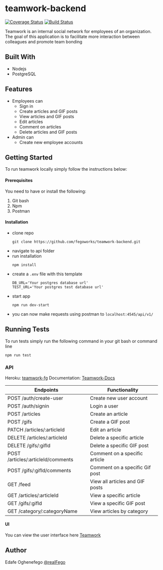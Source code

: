 # teamwork-backend

[![Coverage Status](https://coveralls.io/repos/github/fegoworks/teamwork-backend/badge.svg)](https://coveralls.io/github/fegoworks/teamwork-backend)
[![Build Status](https://travis-ci.org/fegoworks/teamwork-backend.svg?branch=develop)](https://travis-ci.org/fegoworks/teamwork-backend)

Teamwork is an ​internal social network for employees of an organization. The goal of this application is to facilitate more interaction between colleagues and promote team bonding

## Built With

- Nodejs
- PostgreSQL

## Features

- Employees can
  - Sign in
  - Create articles and GIF posts
  - View articles and GIF posts
  - Edit articles
  - Comment on articles
  - Delete articles and GIF posts
- Admin can
  - Create new employee accounts

## Getting Started

To run teamwork locally simply follow the instructions below:

#### Prerequisites

You need to have or install the following:

1. Git bash
2. Npm
3. Postman

#### Installation

- clone repo
  ```
  git clone https://github.com/fegoworks/teamwork-backend.git
  ```
- navigate to api folder
- run installation
  ```
  npm install
  ```
- create a `.env` file with this template
  ```
  DB_URL='Your postgres database url'
  TEST_URL='Your postgres test database url'
  ```
- start app
  ```
  npm run dev-start
  ```
- you can now make requests using postman to `localhost:4545/api/v1/`

## Running Tests

To run tests simply run the following command in your git bash or command line

```
npm run test
```

### API

Heroku: [teamwork-fg](https://teamwork-fg.herokuapp.com/)
Documentation: [Teamwork-Docs]()

| Endpoints                          | Functionality                   |
| ---------------------------------- | ------------------------------- |
| POST /auth/create-user             | Create new user account         |
| POST /auth/signin                  | Login a user                    |
| POST /articles                     | Create an article               |
| POST /gifs                         | Create a GIF post               |
| PATCH /articles/:articleId         | Edit an article                 |
| DELETE /articles/:articleId        | Delete a specific article       |
| DELETE /gifs/:gifId                | Delete a specific GIF post      |
| POST /articles/:articleId/comments | Comment on a specific article   |
| POST /gifs/:gifId/comments         | Comment on a specific Gif post  |
| GET /feed                          | View all articles and GIF posts |
| GET /articles/:articleId           | View a specific article         |
| GET /gifs/:gifId                   | View a specific GIF post        |
| GET /category/:categoryName        | View articles by category       |

#### UI

You can view the user interface here [Teamwork]()

## Author

Edafe Oghenefego
[@realFego](https://twitter.com/realFego)
